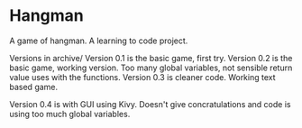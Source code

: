 # Hangman
A game of hangman. A learning to code project.

Versions in archive/
Version 0.1 is the basic game, first try.
Version 0.2 is the basic game, working version. Too many global variables, not sensible return value uses with the functions.
Version 0.3 is cleaner code. Working text based game.

Version 0.4 is with GUI using Kivy. Doesn't give concratulations and code is using too much global variables.
